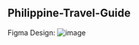 ## Philippine-Travel-Guide

Figma Design:
![image](https://github.com/user-attachments/assets/69d77fb3-d0c1-494b-88fa-cc8179f28a84)
